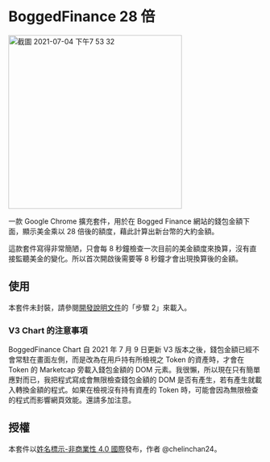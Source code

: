 # BoggedFinance 28 倍
<img width="344" alt="截圖 2021-07-04 下午7 53 32" src="https://user-images.githubusercontent.com/16677586/124383914-89b55400-dd01-11eb-9d47-6b26d2dee2ff.png">

一款 Google Chrome 擴充套件，用於在 Bogged Finance 網站的錢包金額下面，顯示美金乘以 28 倍後的額度，藉此計算出新台幣的大約金額。

這款套件寫得非常簡陋，只會每 8 秒鐘檢查一次目前的美金額度來換算，沒有直接監聽美金的變化。所以首次開啟後需要等 8 秒鐘才會出現換算後的金額。

## 使用
本套件未封裝，請參閱[開發說明文件](https://support.google.com/chrome/a/answer/2714278?hl=zh-Hant)的「步驟 2」來載入。

### V3 Chart 的注意事項
BoggedFinance Chart 自 2021 年 7 月 9 日更新 V3 版本之後，錢包金額已經不會常駐在畫面左側，而是改為在用戶持有所檢視之 Token 的資產時，才會在 Token 的 Marketcap 旁載入錢包金額的 DOM 元素。我很懶，所以現在只有簡單應對而已，我把程式寫成會無限檢查錢包金額的 DOM 是否有產生，若有產生就載入轉換金額的程式。如果在檢視沒有持有資產的 Token 時，可能會因為無限檢查的程式而影響網頁效能。還請多加注意。

## 授權
本套件以[姓名標示-非商業性 4.0 國際](https://creativecommons.org/licenses/by-nc/4.0/deed.zh_TW)發布，作者 @chelinchan24。
